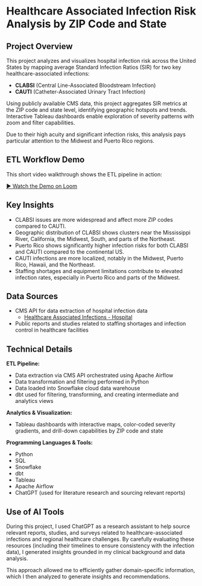 # Healthcare Associated Infection Risk Analysis by ZIP Code and State

## Project Overview

This project analyzes and visualizes hospital infection risk across the United States by mapping average Standard Infection Ratios (SIR) for two key healthcare-associated infections:

- **CLABSI** (Central Line-Associated Bloodstream Infection)  
- **CAUTI** (Catheter-Associated Urinary Tract Infection)  

Using publicly available CMS data, this project aggregates SIR metrics at the ZIP code and state level, identifying geographic hotspots and trends. Interactive Tableau dashboards enable exploration of severity patterns with zoom and filter capabilities.

Due to their high acuity and significant infection risks, this analysis pays particular attention to the Midwest and Puerto Rico regions.

## ETL Workflow Demo

This short video walkthrough shows the ETL pipeline in action:  

[▶  Watch the Demo on Loom](https://www.loom.com/share/57b8a13dae534bafa92ac2819743cd79?sid=82f1a643-746e-4239-bc04-60506c2ed37b)

## Key Insights

- CLABSI issues are more widespread and affect more ZIP codes compared to CAUTI.  
- Geographic distribution of CLABSI shows clusters near the Mississippi River, California, the Midwest, South, and parts of the Northeast.  
- Puerto Rico shows significantly higher infection risks for both CLABSI and CAUTI compared to the continental US.  
- CAUTI infections are more localized, notably in the Midwest, Puerto Rico, Hawaii, and the Northeast.  
- Staffing shortages and equipment limitations contribute to elevated infection rates, especially in Puerto Rico and parts of the Midwest.

## Data Sources

- CMS API for data extraction of hospital infection data  
  - [Healthcare Associated Infections - Hospital](https://data.cms.gov/provider-data/dataset/77hc-ibv8#data-table)  
- Public reports and studies related to staffing shortages and infection control in healthcare facilities

## Technical Details

**ETL Pipeline:**  
- Data extraction via CMS API orchestrated using Apache Airflow  
- Data transformation and filtering performed in Python  
- Data loaded into Snowflake cloud data warehouse  
- dbt used for filtering, transforming, and creating intermediate and analytics views

**Analytics & Visualization:**  
- Tableau dashboards with interactive maps, color-coded severity gradients, and drill-down capabilities by ZIP code and state  

**Programming Languages & Tools:**  
- Python  
- SQL  
- Snowflake  
- dbt  
- Tableau  
- Apache Airflow
- ChatGPT (used for literature research and sourcing relevant reports)

## Use of AI Tools

During this project, I used ChatGPT as a research assistant to help source relevant reports, studies, and surveys related to healthcare-associated infections and regional healthcare challenges. By carefully evaluating these resources (including their timelines to ensure consistency with the infection data), I generated insights grounded in my clinical background and data analysis.

This approach allowed me to efficiently gather domain-specific information, which I then analyzed to generate insights and recommendations.
